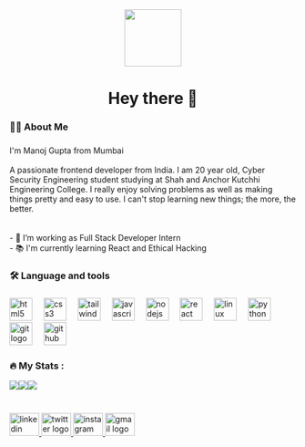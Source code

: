<div id="header" align="center">
  <img src="https://media.giphy.com/media/M9gbBd9nbDrOTu1Mqx/giphy.gif" width="100"/>
</div>

<h1 align="center">Hey there 👋</h1>

###

<h3 align="left">👩‍💻  About Me</h3>

###
<p align="left">I'm Manoj Gupta from Mumbai<br><br>A passionate frontend developer from India. I am 20 year old, Cyber Security Engineering student studying at Shah and Anchor Kutchhi Engineering College. I really enjoy solving problems as well as making things pretty and easy to use. I can't stop learning new things; the more, the better.<br><br><br>- 🔭 I’m working as Full Stack Developer Intern<br>- 📚 I'm currently learning React and Ethical Hacking</p>

###

<h3 align="left">🛠 Language and tools</h3>

###

<div align="left">
  <img src="https://cdn.simpleicons.org/html5/E34F26" height="40" alt="html5 logo"  />
  <img width="12" />
  <img src="https://cdn.simpleicons.org/css3/1572B6" height="40" alt="css3 logo"  />
  <img width="12" />
  <img src="https://cdn.simpleicons.org/tailwindcss/06B6D4" height="40" alt="tailwindcss logo"  />
  <img width="12" />
  <img src="https://skillicons.dev/icons?i=js" height="40" alt="javascript logo"  />
  <img width="12" />
  <img src="https://skillicons.dev/icons?i=nodejs" height="40" alt="nodejs logo"  />
  <img width="12" />
  <img src="https://cdn.simpleicons.org/react/61DAFB" height="40" alt="react logo"  />
  <img width="12" />
  <img src="https://cdn.simpleicons.org/linux/FCC624" height="40" alt="linux logo"  />
  <img width="12" />
  <img src="https://cdn.simpleicons.org/python/3776AB" height="40" alt="python logo"  />
  <img width="12" />
  <img src="https://cdn.simpleicons.org/git/F05032" height="40" alt="git logo"  />
  <img width="12" />
  <img src="https://skillicons.dev/icons?i=github" height="40" alt="github logo"  />
</div>

###

<h3 align="left">🔥   My Stats :</h3>

<div style="display: flex; flex-direction: row;">
 <img class="img" src="https://github-readme-stats.vercel.app/api?username=Manojgupta103&show_icons=true&theme=radical" /> <br></br>
<img class="img" src="http://github-readme-streak-stats.herokuapp.com?user=Manojgupta103&theme=dark&background=000000"/> <br></br>
 <img class="img" src="https://github-readme-stats.vercel.app/api/top-langs/?username=Manojgupta103&theme=radical&layout=compact" /> <br></br>
</div>

###

<div align="left">
  <a href="https://www.linkedin.com/in/manoj-ramashish-gupta/" target="_blank">
    <img src="https://raw.githubusercontent.com/maurodesouza/profile-readme-generator/master/src/assets/icons/social/linkedin/default.svg" width="52" height="40" alt="linkedin logo"  />
  </a>
  <a href="https://twitter.com/manyagupta103" target="_blank">
    <img src="https://raw.githubusercontent.com/maurodesouza/profile-readme-generator/master/src/assets/icons/social/twitter/default.svg" width="52" height="40" alt="twitter logo"  />
  </a>
  <a href="https://www.instagram.com/manoj_gupta103/" target="_blank">
    <img src="https://raw.githubusercontent.com/maurodesouza/profile-readme-generator/master/src/assets/icons/social/instagram/default.svg" width="52" height="40" alt="instagram logo"  />
  </a>
  <a href="manoj.gupta16539@sakec.ac.in" target="_blank">
    <img src="https://raw.githubusercontent.com/maurodesouza/profile-readme-generator/master/src/assets/icons/social/gmail/default.svg" width="52" height="40" alt="gmail logo"  />
  </a>
</div>

###
